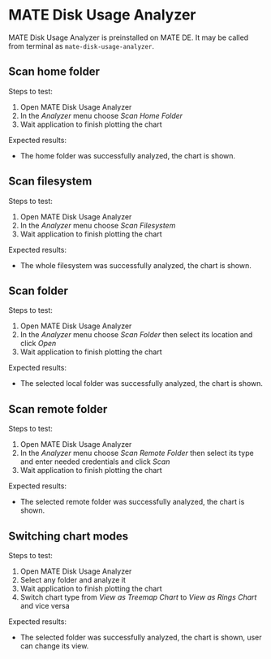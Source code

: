 # MATE Disk Usage Analyzer

MATE Disk Usage Analyzer is preinstalled on MATE DE. It may be called from terminal as `mate-disk-usage-analyzer`.

## Scan home folder

Steps to test:
1. Open MATE Disk Usage Analyzer
1. In the *Analyzer* menu choose *Scan Home Folder*
1. Wait application to finish plotting the chart

Expected results:

* The home folder was successfully analyzed, the chart is shown. 

## Scan filesystem

Steps to test:
1. Open MATE Disk Usage Analyzer
1. In the *Analyzer* menu choose *Scan Filesystem*
1. Wait application to finish plotting the chart

Expected results:

* The whole filesystem was successfully analyzed, the chart is shown. 

## Scan folder

Steps to test:
1. Open MATE Disk Usage Analyzer
1. In the *Analyzer* menu choose *Scan Folder* then select its location and click *Open*
1. Wait application to finish plotting the chart

Expected results:

* The selected local folder was successfully analyzed, the chart is shown. 

## Scan remote folder

Steps to test:
1. Open MATE Disk Usage Analyzer
1. In the *Analyzer* menu choose *Scan Remote Folder* then select its type and enter needed credentials and click *Scan*
1. Wait application to finish plotting the chart

Expected results:

* The selected remote folder was successfully analyzed, the chart is shown. 

## Switching chart modes

Steps to test:
1. Open MATE Disk Usage Analyzer
1. Select any folder and analyze it
1. Wait application to finish plotting the chart
1. Switch chart type from *View as Treemap Chart* to *View as Rings Chart* and vice versa

Expected results:

* The selected folder was successfully analyzed, the chart is shown, user can change its view. 

